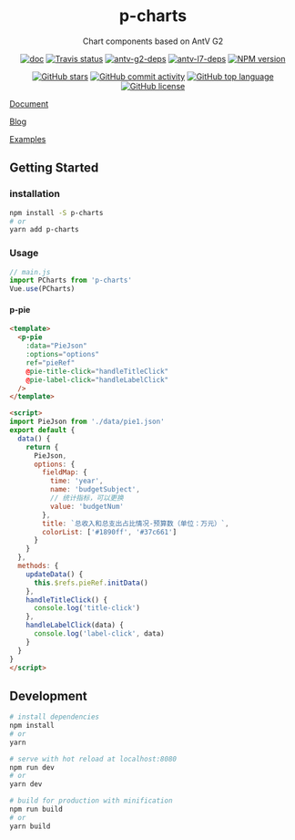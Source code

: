 <h1 align="center">p-charts</h1>

<div align="center">

Chart components based on AntV G2

[![doc][doc-image]][doc-url] [![Travis status][travis-image]][travis-url] [![antv-g2-deps][antv-g2-image]][antv-g2-url] [![antv-l7-deps][antv-l7-image]][antv-l7-url] [![NPM version][npm-image]][npm-url]

[![GitHub stars][github-starts-image]][github-url] [![GitHub commit activity][github-commit-activity-url]][github-url] [![GitHub top language][github-top-language-image]][vue-url] [![GitHub license][license-image]][github-url]

[travis-image]: https://img.shields.io/travis/silianpan/p-charts
[travis-url]: https://travis-ci.org/github/silianpan/p-charts
[antv-g2-image]: https://img.shields.io/badge/%40antv%2Fg2-v3.5.17-%23873bf4
[antv-g2-url]: https://g2-v3.antv.vision/zh/
[antv-l7-image]: https://img.shields.io/badge/%40antv%2Fl7-latest-4fd431
[antv-l7-url]: https://l7.antv.vision/zh
[npm-image]: https://img.shields.io/npm/v/p-charts
[npm-url]: https://www.npmjs.com/package/p-charts
[github-starts-image]: https://img.shields.io/github/stars/silianpan/p-charts?style=social
[github-url]: https://github.com/silianpan/p-charts
[github-commit-activity-url]: https://img.shields.io/github/commit-activity/m/silianpan/p-charts
[github-top-language-image]: https://img.shields.io/github/languages/top/silianpan/p-charts?color=%234fc08d
[vue-url]: https://vuejs.org/
[license-image]: https://img.shields.io/github/license/silianpan/p-charts
[doc-image]: https://img.shields.io/badge/document-latest-blue
[doc-url]: http://silianpan.cn/p-charts

</div>

[Document](https://juejin.im/post/6866330015970099208/)

[Blog](http://silianpan.cn/index.php/2020/08/29/p-charts/)

[Examples](http://silianpan.cn/p-charts)

## Getting Started

### installation

```bash
npm install -S p-charts
# or
yarn add p-charts
```

### Usage

```js
// main.js
import PCharts from 'p-charts'
Vue.use(PCharts)
```

#### p-pie

```html
<template>
  <p-pie
    :data="PieJson"
    :options="options"
    ref="pieRef"
    @pie-title-click="handleTitleClick"
    @pie-label-click="handleLabelClick"
  />
</template>

<script>
import PieJson from './data/pie1.json'
export default {
  data() {
    return {
      PieJson,
      options: {
        fieldMap: {
          time: 'year',
          name: 'budgetSubject',
          // 统计指标，可以更换
          value: 'budgetNum'
        },
        title: `总收入和总支出占比情况-预算数（单位：万元）`,
        colorList: ['#1890ff', '#37c661']
      }
    }
  },
  methods: {
    updateData() {
      this.$refs.pieRef.initData()
    },
    handleTitleClick() {
      console.log('title-click')
    },
    handleLabelClick(data) {
      console.log('label-click', data)
    }
  }
}
</script>
```

## Development

``` bash
# install dependencies
npm install
# or
yarn

# serve with hot reload at localhost:8080
npm run dev
# or
yarn dev

# build for production with minification
npm run build
# or
yarn build
```
